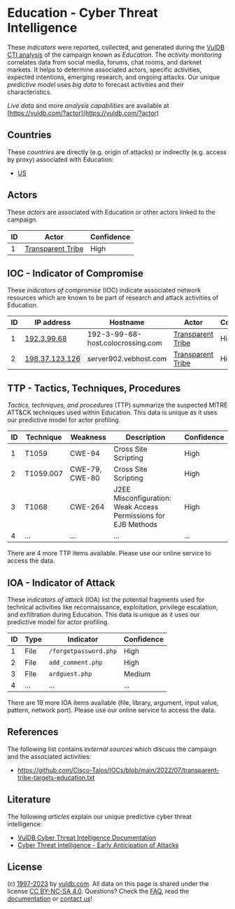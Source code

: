 # Education - Cyber Threat Intelligence

These _indicators_ were reported, collected, and generated during the [VulDB CTI analysis](https://vuldb.com/?kb.cti) of the campaign known as _Education_. The _activity monitoring_ correlates data from social media, forums, chat rooms, and darknet markets. It helps to determine associated actors, specific activities, expected intentions, emerging research, and ongoing attacks. Our unique _predictive model_ uses _big data_ to forecast activities and their characteristics.

_Live data_ and more _analysis capabilities_ are available at [https://vuldb.com/?actor](https://vuldb.com/?actor)

## Countries

These _countries_ are directly (e.g. origin of attacks) or indirectly (e.g. access by proxy) associated with Education:

* [US](https://vuldb.com/?country.us)

## Actors

These _actors_ are associated with Education or other actors linked to the campaign.

ID | Actor | Confidence
-- | ----- | ----------
1 | [Transparent Tribe](https://vuldb.com/?actor.transparent_tribe) | High

## IOC - Indicator of Compromise

These _indicators of compromise_ (IOC) indicate associated network resources which are known to be part of research and attack activities of Education.

ID | IP address | Hostname | Actor | Confidence
-- | ---------- | -------- | ----- | ----------
1 | [192.3.99.68](https://vuldb.com/?ip.192.3.99.68) | 192-3-99-68-host.colocrossing.com | [Transparent Tribe](https://vuldb.com/?actor.transparent_tribe) | High
2 | [198.37.123.126](https://vuldb.com/?ip.198.37.123.126) | server902.vebhost.com | [Transparent Tribe](https://vuldb.com/?actor.transparent_tribe) | High

## TTP - Tactics, Techniques, Procedures

_Tactics, techniques, and procedures_ (TTP) summarize the suspected MITRE ATT&CK techniques used within Education. This data is unique as it uses our predictive model for actor profiling.

ID | Technique | Weakness | Description | Confidence
-- | --------- | -------- | ----------- | ----------
1 | T1059 | CWE-94 | Cross Site Scripting | High
2 | T1059.007 | CWE-79, CWE-80 | Cross Site Scripting | High
3 | T1068 | CWE-264 | J2EE Misconfiguration: Weak Access Permissions for EJB Methods | High
4 | ... | ... | ... | ...

There are 4 more TTP items available. Please use our online service to access the data.

## IOA - Indicator of Attack

These _indicators of attack_ (IOA) list the potential fragments used for technical activities like reconnaissance, exploitation, privilege escalation, and exfiltration during Education. This data is unique as it uses our predictive model for actor profiling.

ID | Type | Indicator | Confidence
-- | ---- | --------- | ----------
1 | File | `/forgetpassword.php` | High
2 | File | `add_comment.php` | High
3 | File | `ardguest.php` | Medium
4 | ... | ... | ...

There are 19 more IOA items available (file, library, argument, input value, pattern, network port). Please use our online service to access the data.

## References

The following list contains _external sources_ which discuss the campaign and the associated activities:

* https://github.com/Cisco-Talos/IOCs/blob/main/2022/07/transparent-tribe-targets-education.txt

## Literature

The following _articles_ explain our unique predictive cyber threat intelligence:

* [VulDB Cyber Threat Intelligence Documentation](https://vuldb.com/?kb.cti)
* [Cyber Threat Intelligence - Early Anticipation of Attacks](https://www.scip.ch/en/?labs.20201022)

## License

(c) [1997-2023](https://vuldb.com/?kb.changelog) by [vuldb.com](https://vuldb.com/?kb.about). All data on this page is shared under the license [CC BY-NC-SA 4.0](https://creativecommons.org/licenses/by-nc-sa/4.0/). Questions? Check the [FAQ](https://vuldb.com/?kb.faq), read the [documentation](https://vuldb.com/?kb) or [contact us](https://vuldb.com/?contact)!
